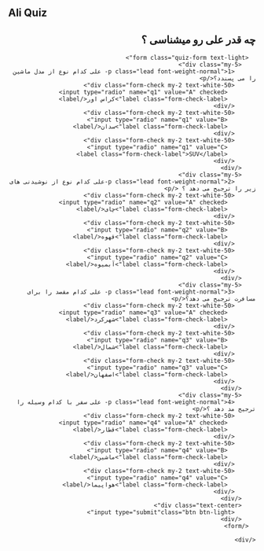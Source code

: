 <html lang="en">
<head>
  <meta charset="UTF-8">
  <meta name="viewport" content="width=device-width, initial-scale=1.0">
  <meta http-equiv="X-UA-Compatible" content="ie=edge">
  <title>Ali quiz</title>
  <link rel="stylesheet" href="https://stackpath.bootstrapcdn.com/bootstrap/4.3.1/css/bootstrap.min.css" integrity="sha384-ggOyR0iXCbMQv3Xipma34MD+dH/1fQ784/j6cY/iJTQUOhcWr7x9JvoRxT2MZw1T" crossorigin="anonymous">
</head>
<body>

  <!-- top section -->
  <div class="intro py-3 bg-white text-center">
    <div class="container">
      <h2 class="text-primary display-3 my-4">Ali Quiz</h2>
    </div>
  </div>

  <!-- quiz section -->
  <div class="quiz py-4 bg-primary" style="direction:rtl ;text-align:right">
    <div class="container">
      <h2 class="my-5 text-white">چه قدر علی رو میشناسی ؟</h2>

      <form class="quiz-form text-light">
        <div class="my-5">
          <p class="lead font-weight-normal">1- علی کدام نوع از مدل ماشین را می پسندد؟</p>
          <div class="form-check my-2 text-white-50">
            <input type="radio" name="q1" value="A" checked>
            <label class="form-check-label">کراس اور</label>
          </div>
          <div class="form-check my-2 text-white-50">
            <input type="radio" name="q1" value="B">
            <label class="form-check-label">سدان</label>
          </div>
          <div class="form-check my-2 text-white-50">
            <input type="radio" name="q1" value="C">
            <label class="form-check-label">SUV</label>
          </div>
        </div>
        <div class="my-5">
          <p class="lead font-weight-normal">2-علی کدام نوع از نوشیدنی های زیر را ترجیح می دهد ؟ </p>
          <div class="form-check my-2 text-white-50">
            <input type="radio" name="q2" value="A" checked>
            <label class="form-check-label">چای</label>
          </div>
          <div class="form-check my-2 text-white-50">
            <input type="radio" name="q2" value="B">
            <label class="form-check-label">قهوه</label>
          </div>
          <div class="form-check my-2 text-white-50">
            <input type="radio" name="q2" value="C">
            <label class="form-check-label">آبمیوه</label>
          </div>
        </div>
        <div class="my-5">
          <p class="lead font-weight-normal">3- علی کدام مقصد را برای مسافرت ترجیح می دهد؟</p>
          <div class="form-check my-2 text-white-50">
            <input type="radio" name="q3" value="A" checked>
            <label class="form-check-label">شهرکرد</label>
          </div>
          <div class="form-check my-2 text-white-50">
            <input type="radio" name="q3" value="B">
            <label class="form-check-label">شمال</label>
          </div>
          <div class="form-check my-2 text-white-50">
            <input type="radio" name="q3" value="C">
            <label class="form-check-label">اصفهان</label>
          </div>
        </div>
        <div class="my-5">
          <p class="lead font-weight-normal">4- علی سفر با کدام وسیله را ترجیح مد دهد ؟</p>
          <div class="form-check my-2 text-white-50">
            <input type="radio" name="q4" value="A" checked>
            <label class="form-check-label">قطار</label>
          </div>
          <div class="form-check my-2 text-white-50">
            <input type="radio" name="q4" value="B">
            <label class="form-check-label">ماشین</label>
          </div>
          <div class="form-check my-2 text-white-50">
            <input type="radio" name="q4" value="C">
            <label class="form-check-label">هواپیما</label>
          </div>
        </div>
        <div class="text-center">
          <input type="submit"class="btn btn-light"> 
        </div>
      </form>

    </div>
  </div>
  
  <script src="quiz.js"></script>
</body>
</html>
